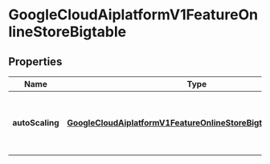

# GoogleCloudAiplatformV1FeatureOnlineStoreBigtable


## Properties

| Name | Type | Description | Notes |
|------------ | ------------- | ------------- | -------------|
|**autoScaling** | [**GoogleCloudAiplatformV1FeatureOnlineStoreBigtableAutoScaling**](GoogleCloudAiplatformV1FeatureOnlineStoreBigtableAutoScaling.md) | Required. Autoscaling config applied to Bigtable Instance. |  [optional] |



